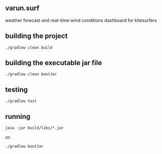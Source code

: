 ## varun.surf

weather forecast and real-time wind conditions dashboard for kitesurfers

## building the project

```
./gradlew clean build
```

## building the executable jar file

```
./gradlew clean bootJar
```

## testing

```
./gradlew test
```

## running

```
java -jar build/libs/*.jar
```

or:

```
./gradlew bootJar
```
